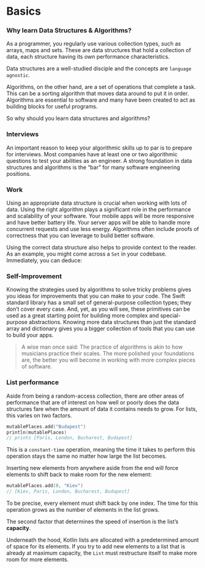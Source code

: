 # Basics

### Why learn Data Structures & Algorithms?

As a programmer, you regularly use various collection types, such as arrays, maps and sets. These are data structures that hold a collection of data, each structure having its own performance characteristics.

Data structures are a well-studied disciple and the concepts are `language agnostic`.

Algorithms, on the other hand, are a set of operations that complete a task. This can be a sorting algorithm that moves data around to put it in order. Algorithms are essential to software and many have been created to act as building blocks for useful programs.

So why should you learn data structures and algorithms?

### Interviews

An important reason to keep your algorithmic skills up to par is to prepare for interviews. Most companies have at least one or two algorithmic questions to test your abilities as an engineer. A strong foundation in data structures and algorithms is the “bar” for many software engineering positions.

### Work

Using an appropriate data structure is crucial when working with lots of  data. Using the right algorithm plays a significant role in the  performance and scalability of your software. Your mobile apps will be  more responsive and have better battery life. Your server apps will be
able to handle more concurrent requests and use less energy. Algorithms  often include proofs of correctness that you can leverage to build
better software.

Using the correct data structure also helps to provide context to the reader. As an example, you might come across a `Set` in your codebase. Immediately, you can deduce:

### Self-Improvement

Knowing the strategies used by algorithms to solve tricky problems gives you ideas for improvements that you can make to your code. The Swift
standard library has a small set of general-purpose collection types;  they don’t cover every case. And, yet, as you will see, these primitives can be used as a great starting point for building more complex and  special-purpose abstractions. Knowing more data structures than just the standard array and dictionary gives you a bigger collection of tools that you can use to build your apps.

> A wise man once said: The practice of algorithms is akin to how musicians practice their scales. The more polished your foundations are, the better you will become in working with more complex pieces of software.
>

### List performance

Aside from being a random-access collection, there are other areas of performance that are of interest on how well or poorly does the data structures fare when the amount of data it contains needs to grow. For lists, this varies on two factors.

```kotlin
mutablePlaces.add("Budapest")
println(mutablePlaces) 
// prints [Paris, London, Bucharest, Budapest]
```

This is a `constant-time` operation, meaning the time it takes to perform this operation stays the same no matter how large the list becomes.

Inserting new elements from anywhere aside from the end will force elements to shift back to make room for the new element:

```kotlin
mutablePlaces.add(0, "Kiev")
// [Kiev, Paris, London, Bucharest, Budapest]
```

To be precise, every element must shift back by one index. The time for this operation grows as the number of elements in the list grows.

The second factor that determines the speed of insertion is the list’s **capacity**.

Underneath the hood, Kotlin lists are allocated with a predetermined amount of  space for its elements. If you try to add new elements to a list that is  already at maximum capacity, the `List` must restructure itself to make more room for more elements.